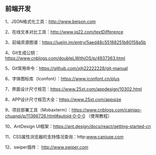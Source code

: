 ## 前端开发

1、JSON格式化工具：http://www.bejson.com

2、在线文本对比工具：http://www.jq22.com/textDifference

3、前端资源图谱：https://juejin.im/entry/5aed48c55188251b80158a5b

4、Git生成公钥：https://www.cnblogs.com/doubleLWithiOS/p/4937363.html

5、Git常用命令：https://github.com/xjh22222228/git-manual

6、字体图标库（Iconfont）：https://www.iconfont.cn/plus

7、界面设计尺寸规范：https://www.25xt.com/appdesign/10302.html

8、APP设计尺寸规范大全：https://www.25xt.com/appsize

9、项目部署工具（Mobaxterm）：https://www.cnblogs.com/cainiao-chuanqi/p/11366726.html#autoid-0-0-0 （使用教程）

10、AntDesign UI框架：https://ant.design/docs/react/getting-started-cn

11、CSS属性浏览器的支持情况查询：http:www.caniuse.com

12、swiper插件： http://www.swiper.com
